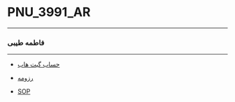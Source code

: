# PNU_3991_AR
---------
### فاطمه طیبی
 
---
- [حساب گیت هاب](https://github.com/parastootayebi/)

- [رزومه](https://parastootayebi.github.io/Resume/)

- [SOP](https://parastootayebi.github.io/SOP/)
